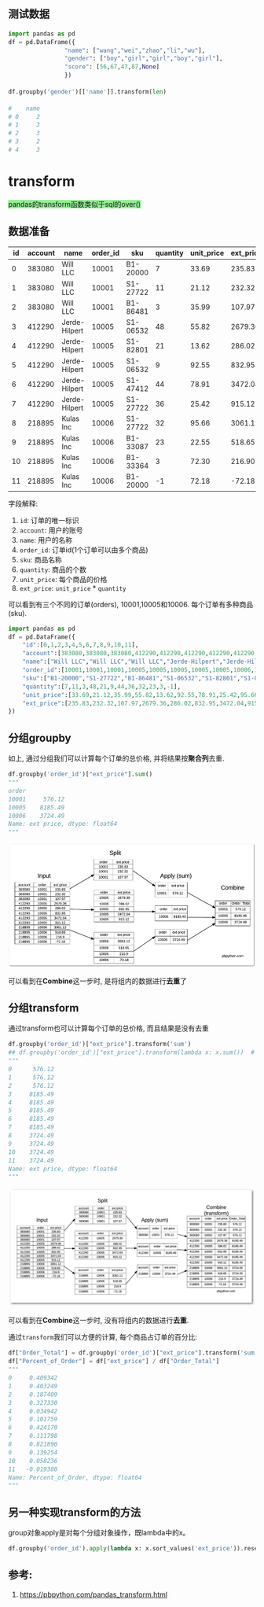 ## 测试数据


```python
import pandas as pd
df = pd.DataFrame({
                "name": ["wang","wei","zhao","li","wu"],
                "gender": ["boy","girl","girl","boy","girl"],
                "score": [56,67,47,87,None]
                })

df.groupby('gender')[['name']].transform(len)

#    name
# 0     2
# 1     3
# 2     3
# 3     2
# 4     3

```


# transform

<font style="background: lightgreen">pandas的transform函数类似于sql的over()</font>


## 数据准备

id|account|name|order_id|sku|quantity|unit_price|ext_price
--|--|--|--|--|--|--|--
0|383080|Will LLC|10001|B1-20000|7|33.69|235.83
1|383080|Will LLC|10001|S1-27722|11|21.12|232.32
2|383080|Will LLC|10001|B1-86481|3|35.99|107.97
3|412290|Jerde-Hilpert|10005|S1-06532|48|55.82|2679.36
4|412290|Jerde-Hilpert|10005|S1-82801|21|13.62|286.02
5|412290|Jerde-Hilpert|10005|S1-06532|9|92.55|832.95
6|412290|Jerde-Hilpert|10005|S1-47412|44|78.91|3472.04
7|412290|Jerde-Hilpert|10005|S1-27722|36|25.42|915.12
8|218895|Kulas Inc|10006|S1-27722|32|95.66|3061.12
9|218895|Kulas Inc|10006|B1-33087|23|22.55|518.65
10|218895|Kulas Inc|10006|B1-33364|3|72.30|216.90
11|218895|Kulas Inc|10006|B1-20000|-1|72.18|-72.18

字段解释:
1. `id`: 订单的唯一标识
2. `account`: 用户的账号
3. `name`: 用户的名称
4. `order_id`: 订单id(1个订单可以由多个商品)
5. `sku`: 商品名称
6. `quantity`: 商品的个数
7. `unit_price`: 每个商品的价格
8. `ext_price`: `unit_price` * `quantity`

可以看到有三个不同的订单(orders), 10001,10005和10006. 每个订单有多种商品(sku).


```python
import pandas as pd
df = pd.DataFrame({
    "id":[0,1,2,3,4,5,6,7,8,9,10,11],
    "account":[383080,383080,383080,412290,412290,412290,412290,412290,218895,218895,218895,218895],
    "name":["Will LLC","Will LLC","Will LLC","Jerde-Hilpert","Jerde-Hilpert","Jerde-Hilpert","Jerde-Hilpert","Jerde-Hilpert","Kulas Inc","Kulas Inc","Kulas Inc","Kulas Inc"],
    "order_id":[10001,10001,10001,10005,10005,10005,10005,10005,10006,10006,10006,10006],
    "sku":["B1-20000","S1-27722","B1-86481","S1-06532","S1-82801","S1-06532","S1-47412","S1-27722","S1-27722","B1-33087","B1-33364","B1-20000"],
    "quantity":[7,11,3,48,21,9,44,36,32,23,3,-1],
    "unit_price":[33.69,21.12,35.99,55.82,13.62,92.55,78.91,25.42,95.66,22.55,72.30,72.18],
    "ext_price":[235.83,232.32,107.97,2679.36,286.02,832.95,3472.04,915.12,3061.12,518.65,216.90,-72.18]
})
```


## 分组groupby
如上, 通过分组我们可以计算每个订单的总价格, 并将结果按**聚合列**去重.


```python
df.groupby('order_id')["ext_price"].sum()
"""
order
10001     576.12
10005    8185.49
10006    3724.49
Name: ext price, dtype: float64
"""
```
![](./../apply/transform/2.png)

可以看到在**Combine**这一步时, 是将组内的数据进行**去重**了



## 分组transform

通过transform也可以计算每个订单的总价格, 而且结果是没有去重
```python
df.groupby('order_id')["ext_price"].transform('sum')
## df.groupby('order_id')["ext_price"].transform(lambda x: x.sum())  # 等价的写法, 替换sum, 其中的x就是被分组后的ext_price
"""
0      576.12
1      576.12
2      576.12
3     8185.49
4     8185.49
5     8185.49
6     8185.49
7     8185.49
8     3724.49
9     3724.49
10    3724.49
11    3724.49
Name: ext price, dtype: float64
"""
```


![](../apply/transform/3.png)

可以看到在**Combine**这一步时, 没有将组内的数据进行**去重**.

通过`transform`我们可以方便的计算, 每个商品占订单的百分比:
```python
df["Order_Total"] = df.groupby('order_id')["ext_price"].transform('sum')
df["Percent_of_Order"] = df["ext_price"] / df["Order_Total"]
"""
0     0.409342
1     0.403249
2     0.187409
3     0.327330
4     0.034942
5     0.101759
6     0.424170
7     0.111798
8     0.821890
9     0.139254
10    0.058236
11   -0.019380
Name: Percent_of_Order, dtype: float64
"""
```


## 另一种实现transform的方法

group对象apply是对每个分组对象操作，既lambda中的x。
```python
df.groupby('order_id').apply(lambda x: x.sort_values('ext_price')).reset_index(drop=True) # 分组后根据成绩排序
```

## 参考:
1. https://pbpython.com/pandas_transform.html